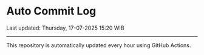 # Auto Commit Log

Last updated: Thursday, 17-07-2025 15:20 WIB

---

This repository is automatically updated every hour using GitHub Actions.
